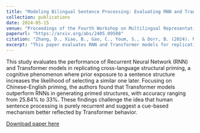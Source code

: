 ```yaml
---
title: "Modeling Bilingual Sentence Processing: Evaluating RNN and Transformer Architectures for Cross-Language Structural Priming"
collection: publications
date: 2024-05-15
venue: "Proceedings of the Fourth Workshop on Multilingual Representation Learning (MRL 2024)"
paperurl: "https://arxiv.org/abs/2405.09508"
citation: "Zhang, D., Xiao, B., Gao, C., Youm, S., & Dorr, B. (2024). Modeling Bilingual Sentence Processing: Evaluating RNN and Transformer Architectures for Cross-Language Structural Priming. In *Proceedings of the Fourth Workshop on Multilingual Representation Learning (MRL 2024)*."
excerpt: "This paper evaluates RNN and Transformer models for replicating cross-language structural priming in Chinese-English, showing Transformers outperform RNNs in producing primed sentence structures."
---
```


This study evaluates the performance of Recurrent Neural Network (RNN) and Transformer models in replicating cross-language structural priming, a cognitive phenomenon where prior exposure to a sentence structure increases the likelihood of selecting a similar one later. Focusing on Chinese-English priming, the authors found that Transformer models outperform RNNs in generating primed structures, with accuracy ranging from 25.84% to 33%. These findings challenge the idea that human sentence processing is purely recurrent and suggest a cue-based mechanism better reflected by Transformer behavior.

[Download paper here](https://arxiv.org/abs/2405.09508)
